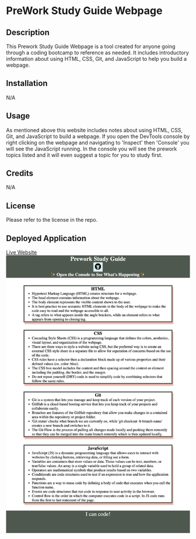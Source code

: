# PreWork Study Guide Webpage

## Description

This Prework Study Guide Webpage is a tool created for anyone going through a coding bootcamp to reference as needed. It includes introductory information about using HTML, CSS, Git, and JavaScript to help you build a webpage. 

## Installation

N/A

## Usage

As mentioned above this website includes notes about using HTML, CSS, Git, and JavaScript to build a webpage. If you open the DevTools console by right clicking on the webpage and navigating to 'Inspect' then 'Console' you will see the JavaScript running. In the console you will see the prework topics listed and it will even suggest a topic for you to study first. 

## Credits

N/A

## License

Please refer to the license in the repo.

## Deployed Application

[Live Website](https://pbullock08.github.io/prework-study-guide/)\
![image](./assets/images/deployed-app.png)
